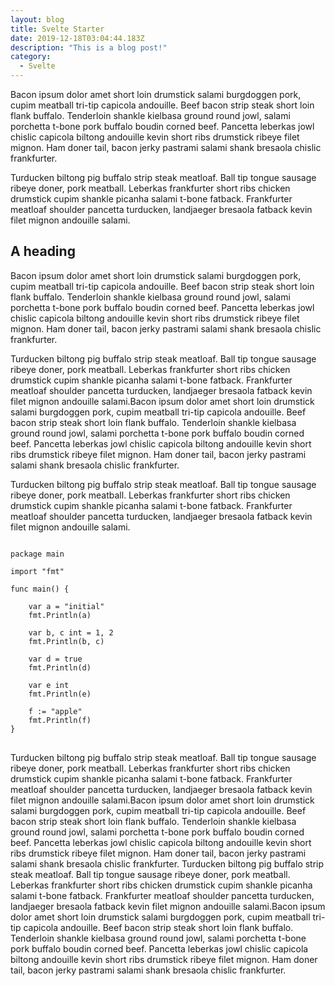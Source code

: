 ```yaml
---
layout: blog
title: Svelte Starter
date: 2019-12-18T03:04:44.183Z
description: "This is a blog post!"
category:
  - Svelte
---
```



Bacon ipsum dolor amet short loin drumstick salami burgdoggen pork, cupim meatball tri-tip capicola andouille. Beef bacon strip steak short loin flank buffalo. Tenderloin shankle kielbasa ground round jowl, salami porchetta t-bone pork buffalo boudin corned beef. Pancetta leberkas jowl chislic capicola biltong andouille kevin short ribs drumstick ribeye filet mignon. Ham doner tail, bacon jerky pastrami salami shank bresaola chislic frankfurter.

Turducken biltong pig buffalo strip steak meatloaf. Ball tip tongue sausage ribeye doner, pork meatball. Leberkas frankfurter short ribs chicken drumstick cupim shankle picanha salami t-bone fatback. Frankfurter meatloaf shoulder pancetta turducken, landjaeger bresaola fatback kevin filet mignon andouille salami.

## A heading

Bacon ipsum dolor amet short loin drumstick salami burgdoggen pork, cupim meatball tri-tip capicola andouille. Beef bacon strip steak short loin flank buffalo. Tenderloin shankle kielbasa ground round jowl, salami porchetta t-bone pork buffalo boudin corned beef. Pancetta leberkas jowl chislic capicola biltong andouille kevin short ribs drumstick ribeye filet mignon. Ham doner tail, bacon jerky pastrami salami shank bresaola chislic frankfurter.

Turducken biltong pig buffalo strip steak meatloaf. Ball tip tongue sausage ribeye doner, pork meatball. Leberkas frankfurter short ribs chicken drumstick cupim shankle picanha salami t-bone fatback. Frankfurter meatloaf shoulder pancetta turducken, landjaeger bresaola fatback kevin filet mignon andouille salami.Bacon ipsum dolor amet short loin drumstick salami burgdoggen pork, cupim meatball tri-tip capicola andouille. Beef bacon strip steak short loin flank buffalo. Tenderloin shankle kielbasa ground round jowl, salami porchetta t-bone pork buffalo boudin corned beef. Pancetta leberkas jowl chislic capicola biltong andouille kevin short ribs drumstick ribeye filet mignon. Ham doner tail, bacon jerky pastrami salami shank bresaola chislic frankfurter.

Turducken biltong pig buffalo strip steak meatloaf. Ball tip tongue sausage ribeye doner, pork meatball. Leberkas frankfurter short ribs chicken drumstick cupim shankle picanha salami t-bone fatback. Frankfurter meatloaf shoulder pancetta turducken, landjaeger bresaola fatback kevin filet mignon andouille salami.
<pre>
<code class="go">
package main

import "fmt"

func main() {

    var a = "initial"
    fmt.Println(a)

    var b, c int = 1, 2
    fmt.Println(b, c)

    var d = true
    fmt.Println(d)

    var e int
    fmt.Println(e)

    f := "apple"
    fmt.Println(f)
}
</code>
</pre>

Turducken biltong pig buffalo strip steak meatloaf. Ball tip tongue sausage ribeye doner, pork meatball. Leberkas frankfurter short ribs chicken drumstick cupim shankle picanha salami t-bone fatback. Frankfurter meatloaf shoulder pancetta turducken, landjaeger bresaola fatback kevin filet mignon andouille salami.Bacon ipsum dolor amet short loin drumstick salami burgdoggen pork, cupim meatball tri-tip capicola andouille. Beef bacon strip steak short loin flank buffalo. Tenderloin shankle kielbasa ground round jowl, salami porchetta t-bone pork buffalo boudin corned beef. Pancetta leberkas jowl chislic capicola biltong andouille kevin short ribs drumstick ribeye filet mignon. Ham doner tail, bacon jerky pastrami salami shank bresaola chislic frankfurter.
Turducken biltong pig buffalo strip steak meatloaf. Ball tip tongue sausage ribeye doner, pork meatball. Leberkas frankfurter short ribs chicken drumstick cupim shankle picanha salami t-bone fatback. Frankfurter meatloaf shoulder pancetta turducken, landjaeger bresaola fatback kevin filet mignon andouille salami.Bacon ipsum dolor amet short loin drumstick salami burgdoggen pork, cupim meatball tri-tip capicola andouille. Beef bacon strip steak short loin flank buffalo. Tenderloin shankle kielbasa ground round jowl, salami porchetta t-bone pork buffalo boudin corned beef. Pancetta leberkas jowl chislic capicola biltong andouille kevin short ribs drumstick ribeye filet mignon. Ham doner tail, bacon jerky pastrami salami shank bresaola chislic frankfurter.